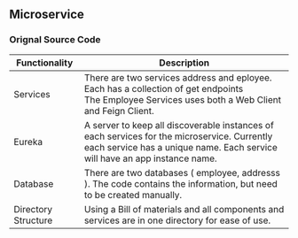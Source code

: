 ## Microservice

### Orignal Source Code

| Functionality       | Description                                                                                                                                                               |
|---------------------|---------------------------------------------------------------------------------------------------------------------------------------------------------------------------|
| Services            | There are two services address and eployee.  Each has a collection of get endpoints<br/>The Employee Services uses both a Web Client and Feign Client.                    |
 | Eureka              | A server to keep all discoverable instances of each services for the microservice. Currently each service has a unique name. Each service will have an app instance name. |
| Database            | There are two databases ( employee, addresss ).  The code contains the information, but need to be created manually.                                                      |
 | Directory Structure | Using a Bill of materials and all components and services are in one directory for ease of use.                                                                           | 
